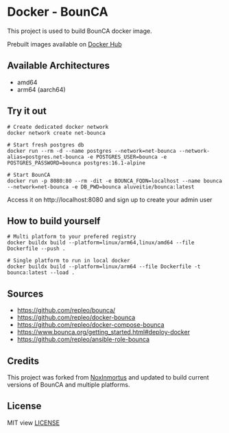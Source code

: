 # Docker - BounCA

This project is used to build BounCA docker image.

Prebuilt images available on [Docker Hub](https://hub.docker.com/u/aluveitie)

## Available Architectures
- amd64
- arm64 (aarch64)

## Try it out
```
# Create dedicated docker network
docker network create net-bounca

# Start fresh postgres db
docker run --rm -d --name postgres --network=net-bounca --network-alias=postgres.net-bounca -e POSTGRES_USER=bounca -e POSTGRES_PASSWORD=bounca postgres:16.1-alpine

# Start BounCA
docker run -p 8080:80 --rm -dit -e BOUNCA_FQDN=localhost --name bounca --network=net-bounca -e DB_PWD=bounca aluveitie/bounca:latest
```

Access it on http://localhost:8080 and sign up to create your admin user

## How to build yourself

```
# Multi platform to your prefered registry
docker buildx build --platform=linux/arm64,linux/amd64 --file Dockerfile --push .

# Single platform to run in local docker 
docker buildx build --platform=linux/arm64 --file Dockerfile -t bounca:latest --load .
```

## Sources
- https://github.com/repleo/bounca/
- https://github.com/repleo/docker-bounca
- https://github.com/repleo/docker-compose-bounca
- https://www.bounca.org/getting_started.html#deploy-docker
- https://github.com/repleo/ansible-role-bounca

## Credits
This project was forked from [NoxInmortus](https://git.spartan.noxinmortus.fr/Docker/docker-bounca) and updated to build current versions of BounCA and multiple platforms.

## License
MIT view [LICENSE](LICENSE)
